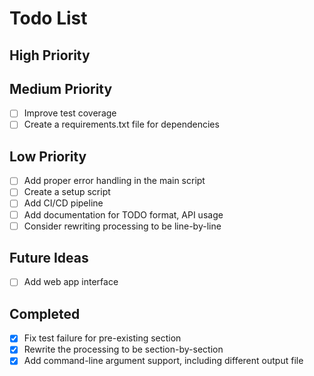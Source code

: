 # Todo List

## High Priority

## Medium Priority
- [ ] Improve test coverage
- [ ] Create a requirements.txt file for dependencies

## Low Priority
- [ ] Add proper error handling in the main script
- [ ] Create a setup script
- [ ] Add CI/CD pipeline
- [ ] Add documentation for TODO format, API usage
- [ ] Consider rewriting processing to be line-by-line

## Future Ideas
- [ ] Add web app interface

## Completed 
- [x] Fix test failure for pre-existing section
- [x] Rewrite the processing to be section-by-section
- [x] Add command-line argument support, including different output file
